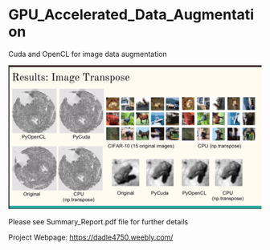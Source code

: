 # GPU_Accelerated_Data_Augmentation
Cuda and OpenCL for image data augmentation


![Image Blur](https://github.com/DrewAfromsky/GPU-Accelerated-Data-Augmentation/blob/master/img1.png)

Please see Summary_Report.pdf file for further details

Project Webpage: https://dadle4750.weebly.com/
